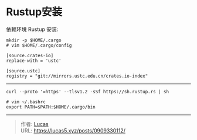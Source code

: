 # Rustup安装


依赖环境 Rustup 安装:

```shell
mkdir -p $HOME/.cargo
# vim $HOME/.cargo/config

[source.crates-io]
replace-with = 'ustc'

[source.ustc]
registry = "git://mirrors.ustc.edu.cn/crates.io-index"
```
---

```shell
curl --proto '=https' --tlsv1.2 -sSf https://sh.rustup.rs | sh

# vim ~/.bashrc
export PATH=$PATH:$HOME/.cargo/bin
```


---

> 作者: [Lucas](https://lucas5.xyz)  
> URL: https://lucas5.xyz/posts/0909330112/  

